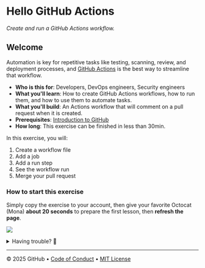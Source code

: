 # Hello GitHub Actions

_Create and run a GitHub Actions workflow._

## Welcome

Automation is key for repetitive tasks like testing, scanning, review, and deployment processes, and [GitHub Actions](https://docs.github.com/actions) is the best way to streamline that workflow.

- **Who is this for**: Developers, DevOps engineers, Security engineers
- **What you'll learn**: How to create GitHub Actions workflows, how to run them, and how to use them to automate tasks.
- **What you'll build**: An Actions workflow that will comment on a pull request when it is created.
- **Prerequisites**: [Introduction to GitHub](https://github.com/skills-dev/introduction-to-github)
- **How long**: This exercise can be finished in less than 30min.

In this exercise, you will:

1. Create a workflow file
1. Add a job
1. Add a run step
1. See the workflow run
1. Merge your pull request

### How to start this exercise

Simply copy the exercise to your account, then give your favorite Octocat (Mona) **about 20 seconds** to prepare the first lesson, then **refresh the page**.

[![](https://img.shields.io/badge/Copy%20Exercise-%E2%86%92-1f883d?style=for-the-badge&logo=github&labelColor=197935)](https://github.com/new?template_owner=skills-dev&template_name=hello-github-actions&owner=%40me&name=skills-hello-github-actions&description=Exercise:+Create+and+run+a+GitHub+Actions+Workflow&visibility=public)

<details>
<summary>Having trouble? 🤷</summary><br/>

When copying the exercise, we recommend the following settings:

- For owner, choose your personal account or an organization to host the repository.

- We recommend creating a public repository, since private repositories will use Actions minutes.

If the exercise isn't ready in 20 seconds, please check the [Actions](../../actions) tab.

- Check to see if a job is running. Sometimes it simply takes a bit longer.

- If the page shows a failed job, please submit an issue. Nice, you found a bug! 🐛

</details>

---

&copy; 2025 GitHub &bull; [Code of Conduct](https://www.contributor-covenant.org/version/2/1/code_of_conduct/code_of_conduct.md) &bull; [MIT License](https://gh.io/mit)
